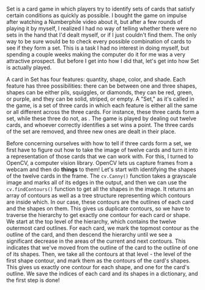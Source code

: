 Set is a card game in which players try to identify sets of cards that satisfy
certain conditions as quickly as possible. I bought the game on impulse after
watching a Numberphile video about it, but after a few rounds of playing it by
myself, I realized I had no way of telling whether there were no sets in the
hand that I'd dealt myself, or if I just couldn't find them. The only way to be
sure would be to check every possible combination of cards to see if they form a
set. This is a task I had no interest in doing myself, but spending a couple
weeks making the computer do it for me was a very attractive prospect. But
before I get into how I did that, let's get into how Set is actually played.

A card in Set has four features: quantity, shape, color, and shade. Each feature
has three possibilities: there can be between one and three shapes, shapes can
be either pils, squiggles, or diamonds, they can be red, green, or purple, and
they can be solid, striped, or empty. A "Set," as it's called in the game, is a
set of three cards in which each feature is either all the same or all different
across the three cards. For instance, these three cards form a set, while these
three do not, as **<REASON>**. The game is played by dealing out twelve cards,
and whoever correctly identifies a set wins a point. The three cards of the set
are removed, and three new ones are dealt in their place.

Before concerning ourselves with how to tell if three cards form a set, we first
have to figure out how to take the image of twelve cards and turn it into a
representation of those cards that we can work with. For this, I turned to
OpenCV, a computer vision library. OpenCV lets us capture frames from a webcam
and then do **things** to them! Let's start with identifying the shapes of the
twelve cards in the frame. The `cv.Canny()` function takes a grayscale image and
marks all of its edges in the output, and then we can use the
`cv.findContours()` function to get all the shapes in the image. It returns an
array of contours as well as a tree structure representing which contours are
inside which. In our case, these contours are the outlines of each card and the
shapes on them. This gives us duplicate contours, so we have to traverse the
hierarchy to get exactly one contour for each card or shape. We start at the top
level of the hierarchy, which contains the twelve outermost card outlines. For
each card, we mark the topmost contour as the outline of the card, and then
descend the hierarchy until we see a significant decrease in the areas of the
current and next contours. This indicates that we've moved from the outline of
the card to the outline of one of its shapes. Then, we take all the contours at
that level - the level of the first shape contour, and mark them as the contours
of the card's shapes. This gives us exactly one contour for each shape, and one
for the card's outline. We save the indices of each card and its shapes in a
dictionary, and the first step is done!

